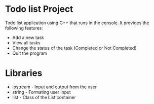 
# Todo list Project

Todo list application using C++ that runs in the console. It provides the following features:

- Add a new task
- View all tasks
- Change the status of the task (Completed or Not Completed)
- Quit the program

# Libraries

- iostream - Input and output from the user
- string - Formating user input
- list - Class of the List container

